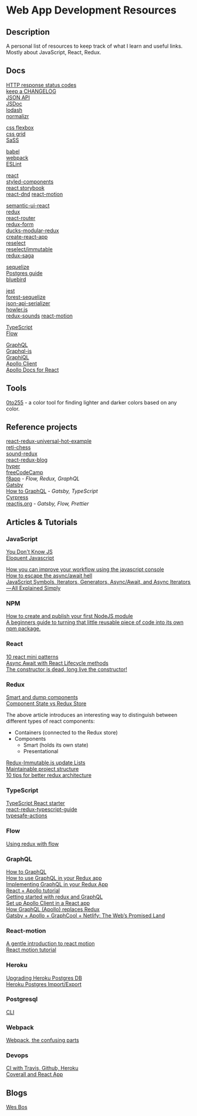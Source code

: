 # Web App Development Resources

## Description

A personal list of resources to keep track of what I learn and useful links.   
Mostly about JavaScript, React, Redux.

## Docs

[HTTP response status codes](https://developer.mozilla.org/en-US/docs/Web/HTTP/Status)  
[keep a CHANGELOG](http://keepachangelog.com/en/0.3.0/)  
[JSON API](http://jsonapi.org/format/)  
[JSDoc](http://usejsdoc.org/)  
[lodash](https://lodash.com/docs/4.17.4)  
[normalizr](https://github.com/paularmstrong/normalizr)

[css flexbox](https://css-tricks.com/snippets/css/a-guide-to-flexbox/)  
[css grid](https://css-tricks.com/snippets/css/complete-guide-grid/)  
[SaSS](http://sass-lang.com/guide)  

[babel](https://github.com/babel/babel)  
[webpack](https://github.com/webpack/webpack)  
[ESLint](https://eslint.org/)

[react](https://reactjs.org/)  
[styled-components](https://www.styled-components.com/docs)  
[react storybook](https://storybook.js.org/)  
[react-dnd](https://react-dnd.github.io/react-dnd/docs-overview.html)
[react-motion](https://github.com/chenglou/react-motion)  

[semantic-ui-react](https://react.semantic-ui.com/introduction)  
[redux](http://redux.js.org/)  
[react-router](https://github.com/reactjs/react-router-tutorial/tree/master/lessons)  
[redux-form](http://redux-form.com/6.6.1/docs/GettingStarted.md/)  
[ducks-modular-redux](https://github.com/erikras/ducks-modular-redux)  
[create-react-app](https://github.com/facebookincubator/create-react-app)  
[reselect](https://github.com/reactjs/reselect)  
[reselect/immutable](http://blog.rangle.io/react-and-redux-performance-with-reselect/)  
[redux-saga](https://redux-saga.js.org/)


[sequelize](http://docs.sequelizejs.com/en/v3/)  
[Postgres guide](http://postgresguide.com/utilities/psql.html)  
[bluebird](http://bluebirdjs.com/docs/getting-started.html)  

[jest](https://facebook.github.io/jest/docs/getting-started)  
[forest-sequelize](http://doc.forestadmin.com/developers-guide/)  
[json-api-serializer](https://github.com/SeyZ/jsonapi-serializer)  
[howler.js](https://github.com/goldfire/howler.js/)  
[redux-sounds](https://github.com/joshwcomeau/redux-sounds)
[react-motion](https://github.com/chenglou/react-motion)

[TypeScript](http://www.typescriptlang.org/docs/home.html)  
[Flow](https://flow.org/en/docs/getting-started/)

[GraphQL](https://graphql.org/learn/)  
[Graphql-js](https://github.com/graphql/graphql-js)  
[GraphiQL](https://github.com/graphql/graphiql)  
[Apollo Client](https://github.com/apollographql/apollo-client)  
[Apollo Docs for React](https://www.apollographql.com/docs/react/)

## Tools

[0to255](http://www.0to255.com/) - a color tool for finding lighter and darker colors based on any color.

## Reference projects
[react-redux-universal-hot-example](https://github.com/erikras/react-redux-universal-hot-example)  
[reti-chess](https://github.com/romanmatiasko/reti-chess)  
[sound-redux](https://github.com/andrewngu/sound-redux)  
[react-redux-blog](https://github.com/rajaraodv/react-redux-blog)  
[hyper](https://github.com/zeit/hyper)  
[freeCodeCamp](https://github.com/freeCodeCamp/freeCodeCamp)  
[f8app](https://github.com/fbsamples/f8app) - *Flow, Redux, GraphQL*  
[Gatsby](https://github.com/gatsbyjs/gatsby)  
[How to GraphQL](https://github.com/howtographql/howtographql) - *Gatsby, TypeScript*  
[Cyrpress](https://github.com/cypress-io/cypress)  
[reactjs.org](https://github.com/reactjs/reactjs.org) - *Gatsby, Flow, Prettier*

## Articles & Tutorials

### JavaScript

[You Don't Know JS](https://github.com/getify/You-Dont-Know-JS)  
[Eloquent Javascript](https://eloquentjavascript.net/)  

[How you can improve your workflow using the javascript console](https://medium.freecodecamp.org/how-you-can-improve-your-workflow-using-the-javascript-console-bdd7823a9472)  
[How to escape the async/await hell](https://medium.freecodecamp.org/avoiding-the-async-await-hell-c77a0fb71c4c)  
[JavaScript Symbols, Iterators, Generators, Async/Await, and Async Iterators — All Explained Simply](https://medium.freecodecamp.org/some-of-javascripts-most-useful-features-can-be-tricky-let-me-explain-them-4003d7bbed32)

### NPM

[How to create and publish your first NodeJS module](https://codeburst.io/how-to-create-and-publish-your-first-node-js-module-444e7585b738)  
[A beginners guide to turning that little reusable piece of code into its own npm package.](https://hackernoon.com/reduce-reuse-react-1cd487f16fe0)

### React
[10 react mini patterns](https://hackernoon.com/10-react-mini-patterns-c1da92f068c5)  
[Async Await with React Lifecycle methods](https://medium.com/front-end-hacking/async-await-with-react-lifecycle-methods-802e7760d802)  
[The constructor is dead, long live the constructor!](https://hackernoon.com/the-constructor-is-dead-long-live-the-constructor-c10871bea599)

### Redux
[Smart and dump components](https://medium.com/@dan_abramov/smart-and-dumb-components-7ca2f9a7c7d0)  
[Component State vs Redux Store](https://medium.com/netscape/component-state-vs-redux-store-1eb0c929277)  

The above article introduces an interesting way to distinguish between different types of react components:
- Containers (connected to the Redux store)
- Components
  - Smart (holds its own state)
  - Presentational

[Redux-Immutable.js update Lists](https://www.sitepoint.com/how-to-build-a-todo-app-using-react-redux-and-immutable-js/)  
[Maintainable project structure](https://hackernoon.com/my-journey-toward-a-maintainable-project-structure-for-react-redux-b05dfd999b5)  
[10 tips for better redux architecture](https://medium.com/javascript-scene/10-tips-for-better-redux-architecture-69250425af44)

### TypeScript
[TypeScript React starter](https://github.com/Microsoft/TypeScript-React-Starter#typescript-react-starter)  
[react-redux-typescript-guide](https://github.com/piotrwitek/react-redux-typescript-guide)  
[typesafe-actions](https://github.com/piotrwitek/typesafe-actions#createasyncaction)  

### Flow
[Using redux with flow](http://frantic.im/using-redux-with-flow)

### GraphQL
[How to GraphQL](https://www.howtographql.com/)  
[How to use GraphQL in your Redux app](https://medium.freecodecamp.org/tutorial-how-to-use-graphql-in-your-redux-app-9bf8ebbeb362)  
[Implementing GraphQL in your Redux App](https://medium.com/react-weekly/implementing-graphql-in-your-redux-app-dad7acf39e1b)  
[React + Apollo tutorial](https://www.howtographql.com/react-apollo/0-introduction/)  
[Getting started with redux and GraphQL](https://medium.com/@childsmaidment/getting-started-with-redux-and-graphql-8384b3b25c56)  
[Set up Apollo Client in a React app](https://www.apollographql.com/docs/react/essentials/get-started.html)  
[How GraphQL (Apollo) replaces Redux](https://hackernoon.com/how-graphql-replaces-redux-3fff8289221d)  
[Gatsby + Apollo + GraphCool + Netlify: The Web’s Promised Land](https://medium.com/@dwalsh.sdlr/gatsby-apollo-graphcool-netlify-the-webs-promised-land-6dd510efbd72)

### React-motion
[A gentle introduction to react motion](https://medium.com/@nashvail/a-gentle-introduction-to-react-motion-dc50dd9f2459)  
[React motion tutorial](https://www.pshrmn.com/tutorials/react/animation/react-motion/)

### Heroku
[Upgrading Heroku Postgres DB](https://devcenter.heroku.com/articles/upgrading-heroku-postgres-databases)  
[Heroku Postgres Import/Export](https://devcenter.heroku.com/articles/heroku-postgres-import-export)  

### Postgresql
[CLI](http://arjanvandergaag.nl/blog/working-with-postgresql-on-the-command-line.html)

### Webpack
[Webpack, the confusing parts](https://medium.com/@rajaraodv/webpack-the-confusing-parts-58712f8fcad9)

### Devops
[CI with Travis, Github, Heroku](https://medium.com/@felipeluizsoares/automatically-deploy-with-travis-ci-and-heroku-ddba1361647f)  
[Coverall and React App](https://rants.broonix.ca/adding-coverage-reports/)

## Blogs

[Wes Bos](https://wesbos.com/blog/)
